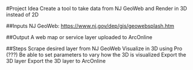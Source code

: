 #Project Idea
Create a tool to take data from NJ GeoWeb and Render in 3D instead of 2D

##Inputs
NJ GeoWeb: <https://www.nj.gov/dep/gis/geowebsplash.htm>

##Output
A web map or service layer uploaded to ArcOnline

##Steps
Scrape desired layer from NJ GeoWeb
Visualize in 3D using Pro (???)
	Be able to set parameters to vary how the 3D is visualized
Export the 3D layer 
Export the 3D layer to ArcOnline





